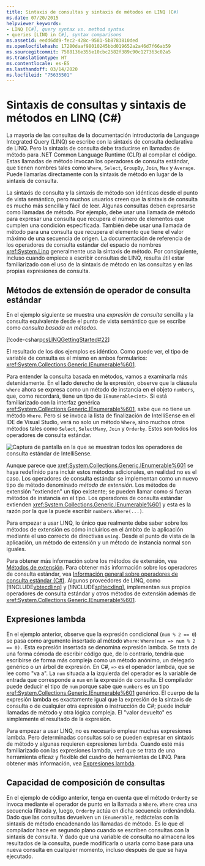 ```yaml
---
title: Sintaxis de consultas y sintaxis de métodos en LINQ (C#)
ms.date: 07/20/2015
helpviewer_keywords:
- LINQ [C#], query syntax vs. method syntax
- queries [LINQ in C#], syntax comparisons
ms.assetid: eedd6dd9-fec2-428c-9581-5b8783810ded
ms.openlocfilehash: 17280daaf98010245bbd019652a2a46d7f66ab59
ms.sourcegitcommit: 7588136e355e10cbc2582f389c90c127363c02a5
ms.translationtype: HT
ms.contentlocale: es-ES
ms.lasthandoff: 03/14/2020
ms.locfileid: "75635501"
---
```

# <a name="query-syntax-and-method-syntax-in-linq-c"></a>Sintaxis de consultas y sintaxis de métodos en LINQ (C#)
La mayoría de las consultas de la documentación introductoria de Language Integrated Query (LINQ) se escribe con la sintaxis de consulta declarativa de LINQ. Pero la sintaxis de consulta debe traducirse en llamadas de método para .NET Common Language Runtime (CLR) al compilar el código. Estas llamadas de método invocan los operadores de consulta estándar, que tienen nombres tales como `Where`, `Select`, `GroupBy`, `Join`, `Max` y `Average`. Puede llamarlas directamente con la sintaxis de método en lugar de la sintaxis de consulta.  
  
 La sintaxis de consulta y la sintaxis de método son idénticas desde el punto de vista semántico, pero muchos usuarios creen que la sintaxis de consulta es mucho más sencilla y fácil de leer. Algunas consultas deben expresarse como llamadas de método. Por ejemplo, debe usar una llamada de método para expresar una consulta que recupera el número de elementos que cumplen una condición especificada. También debe usar una llamada de método para una consulta que recupera el elemento que tiene el valor máximo de una secuencia de origen. La documentación de referencia de los operadores de consulta estándar del espacio de nombres <xref:System.Linq> generalmente usa la sintaxis de método. Por consiguiente, incluso cuando empiece a escribir consultas de LINQ, resulta útil estar familiarizado con el uso de la sintaxis de método en las consultas y en las propias expresiones de consulta.  
  
## <a name="standard-query-operator-extension-methods"></a>Métodos de extensión de operador de consulta estándar  
 En el ejemplo siguiente se muestra una *expresión de consulta* sencilla y la consulta equivalente desde el punto de vista semántico que se escribe como *consulta basada en métodos*.  
  
 [!code-csharp[csLINQGettingStarted#22](~/samples/snippets/csharp/VS_Snippets_VBCSharp/CsLINQGettingStarted/CS/Class1.cs#22)]  
  
 El resultado de los dos ejemplos es idéntico. Como puede ver, el tipo de variable de consulta es el mismo en ambos formularios: <xref:System.Collections.Generic.IEnumerable%601>.  
  
 Para entender la consulta basada en métodos, vamos a examinarla más detenidamente. En el lado derecho de la expresión, observe que la cláusula `where` ahora se expresa como un método de instancia en el objeto `numbers`, que, como recordará, tiene un tipo de `IEnumerable<int>`. Si está familiarizado con la interfaz genérica <xref:System.Collections.Generic.IEnumerable%601>, sabe que no tiene un método `Where`. Pero si se invoca la lista de finalización de IntelliSense en el IDE de Visual Studio, verá no solo un método `Where`, sino muchos otros métodos tales como `Select`, `SelectMany`, `Join` y `Orderby`. Estos son todos los operadores de consulta estándar.  
  
 ![Captura de pantalla en la que se muestran todos los operadores de consulta estándar de IntelliSense.](./media/query-syntax-and-method-syntax-in-linq/standard-query-operators.png)  
  
 Aunque parece que <xref:System.Collections.Generic.IEnumerable%601> se haya redefinido para incluir estos métodos adicionales, en realidad no es el caso. Los operadores de consulta estándar se implementan como un nuevo tipo de método denominado *método de extensión*. Los métodos de extensión "extienden" un tipo existente; se pueden llamar como si fueran métodos de instancia en el tipo. Los operadores de consulta estándar extienden <xref:System.Collections.Generic.IEnumerable%601> y esta es la razón por la que la puede escribir `numbers.Where(...)`.  
  
 Para empezar a usar LINQ, lo único que realmente debe saber sobre los métodos de extensión es cómo incluirlos en el ámbito de la aplicación mediante el uso correcto de directivas `using`. Desde el punto de vista de la aplicación, un método de extensión y un método de instancia normal son iguales.  
  
 Para obtener más información sobre los métodos de extensión, vea [Métodos de extensión](../../classes-and-structs/extension-methods.md). Para obtener más información sobre los operadores de consulta estándar, vea [Información general sobre operadores de consulta estándar (C#)](./standard-query-operators-overview.md). Algunos proveedores de LINQ, como [!INCLUDE[vbtecdlinq](~/includes/vbtecdlinq-md.md)] y [!INCLUDE[sqltecxlinq](~/includes/sqltecxlinq-md.md)], implementan sus propios operadores de consulta estándar y otros métodos de extensión además de <xref:System.Collections.Generic.IEnumerable%601>.  
  
## <a name="lambda-expressions"></a>Expresiones lambda  
 En el ejemplo anterior, observe que la expresión condicional (`num % 2 == 0`) se pasa como argumento insertado al método `Where`: `Where(num => num % 2 == 0).` Esta expresión insertada se denomina expresión lambda. Se trata de una forma cómoda de escribir código que, de lo contrario, tendría que escribirse de forma más compleja como un método anónimo, un delegado genérico o un árbol de expresión. En C#, `=>` es el operador lambda, que se lee como "va a". La `num` situada a la izquierda del operador es la variable de entrada que corresponde a `num` en la expresión de consulta. El compilador puede deducir el tipo de `num` porque sabe que `numbers` es un tipo <xref:System.Collections.Generic.IEnumerable%601> genérico. El cuerpo de la expresión lambda es exactamente igual que la expresión de la sintaxis de consulta o de cualquier otra expresión o instrucción de C#; puede incluir llamadas de método y otra lógica compleja. El "valor devuelto" es simplemente el resultado de la expresión.  
  
 Para empezar a usar LINQ, no es necesario emplear muchas expresiones lambda. Pero determinadas consultas solo se pueden expresar en sintaxis de método y algunas requieren expresiones lambda. Cuando esté más familiarizado con las expresiones lambda, verá que se trata de una herramienta eficaz y flexible del cuadro de herramientas de LINQ. Para obtener más información, vea [Expresiones lambda](../../statements-expressions-operators/lambda-expressions.md).  
  
## <a name="composability-of-queries"></a>Capacidad de composición de consultas  
 En el ejemplo de código anterior, tenga en cuenta que el método `OrderBy` se invoca mediante el operador de punto en la llamada a `Where`. `Where` crea una secuencia filtrada y, luego, `Orderby` actúa en dicha secuencia ordenándola. Dado que las consultas devuelven un `IEnumerable`, redáctelas con la sintaxis de método encadenando las llamadas de método. Es lo que el compilador hace en segundo plano cuando se escriben consultas con la sintaxis de consulta. Y dado que una variable de consulta no almacena los resultados de la consulta, puede modificarla o usarla como base para una nueva consulta en cualquier momento, incluso después de que se haya ejecutado.  
